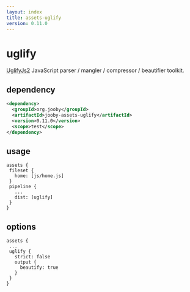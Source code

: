 ```yaml
---
layout: index
title: assets-uglify
version: 0.11.0
---
```


# uglify

<a href="https://github.com/mishoo/UglifyJS2">UglifyJs2</a> JavaScript parser / mangler / compressor / beautifier toolkit.

## dependency

```xml
<dependency>
  <groupId>org.jooby</groupId>
  <artifactId>jooby-assets-uglify</artifactId>
  <version>0.11.0</version>
  <scope>test</scope>
</dependency>
```

## usage

```
assets {
 fileset {
   home: [js/home.js]
 }
 pipeline {
   ...
   dist: [uglify]
 }
}
```

## options

```
assets {
 ...
 uglify {
   strict: false
   output {
     beautify: true
   }
 }
}
```
